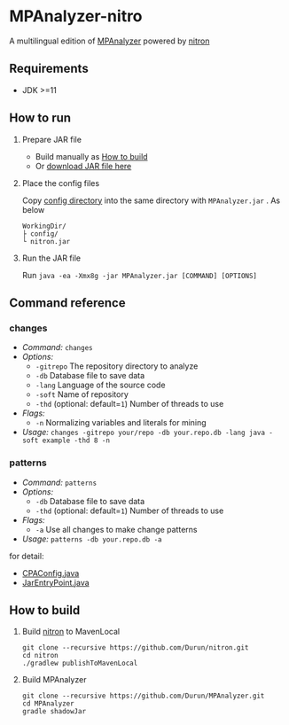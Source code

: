 MPAnalyzer-nitro
==========

A multilingual edition of [MPAnalyzer](https://github.com/YoshikiHigo/MPAnalyzer) powered by [nitron](https://github.com/Durun/nitron)

## Requirements
- JDK >=11

## How to run
1. Prepare JAR file
    - Build manually as [How to build](#how-to-build)
    - Or [download JAR file here](https://github.com/Durun/MPAnalyzer/releases/tag/v0.1-SNAPSHOT)
    
1. Place the config files

   Copy [config directory](https://github.com/Durun/nitron/tree/master/config) into the same directory with `MPAnalyzer.jar`
   . As below
    ```
    WorkingDir/
    ├ config/
    └ nitron.jar
    ```

1. Run the JAR file

   Run `java -ea -Xmx8g -jar MPAnalyzer.jar [COMMAND] [OPTIONS]`


## Command reference
### changes
- *Command:* `changes`
- *Options:*
    - `-gitrepo` The repository directory to analyze
    - `-db` Database file to save data
    - `-lang` Language of the source code
    - `-soft` Name of repository
    - `-thd` (optional: default=`1`) Number of threads to use
- *Flags:*
    - `-n` Normalizing variables and literals for mining 
- *Usage:* `changes -gitrepo your/repo -db your.repo.db -lang java -soft example -thd 8 -n`

### patterns
- *Command:* `patterns`
- *Options:*
    - `-db` Database file to save data
    - `-thd` (optional: default=`1`) Number of threads to use
- *Flags:*
    - `-a` Use all changes to make change patterns
- *Usage:* `patterns -db your.repo.db -a`

for detail:
- [CPAConfig.java](https://github.com/Durun/MPAnalyzer/blob/master/src/main/java/yoshikihigo/cpanalyzer/CPAConfig.java)
- [JarEntryPoint.java](https://github.com/Durun/MPAnalyzer/blob/master/src/main/java/yoshikihigo/cpanalyzer/JarEntryPoint.java)


## How to build
<a name="how-to-build"></a>
1. Build [nitron](https://github.com/Durun/nitron) to MavenLocal
    ```shell
    git clone --recursive https://github.com/Durun/nitron.git
    cd nitron
    ./gradlew publishToMavenLocal
    ```
1. Build MPAnalyzer
    ```shell
    git clone --recursive https://github.com/Durun/MPAnalyzer.git
    cd MPAnalyzer
    gradle shadowJar
    ```
